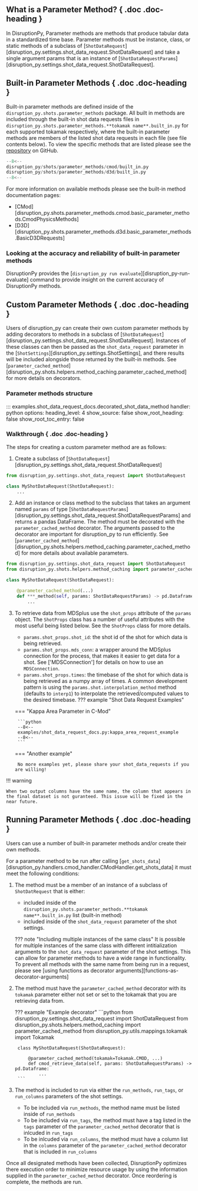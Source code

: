 ## What is a Parameter Method? { .doc .doc-heading }
In DisruptionPy, Parameter methods are methods that produce tabular data in a standardized time base. Parameter methods must be instance, class, or static methods of a subclass of [`ShotDataRequest`][disruption_py.settings.shot_data_request.ShotDataRequest] and take a single argument params that is an instance of [`ShotDataRequestParams`][disruption_py.settings.shot_data_request.ShotDataRequest].

## Built-in Parameter Methods { .doc .doc-heading }
Built-in parameter methods are defined inside of the `disruption_py.shots.parameter_methods` package. All built in methods are included through the built-in shot data requests files in `disruption_py.shots.parameter_methods.**tokamak name**.built_in.py` for each supported tokamak respectively, where the built-in parameter methods are members of the listed shot data requests in each file (see file contents below). To view the specific methods that are listed please see the [repository](https://github.com/MIT-PSFC/disruption-py) on GitHub.
```python
--8<--
disruption_py/shots/parameter_methods/cmod/built_in.py
disruption_py/shots/parameter_methods/d3d/built_in.py
--8<--
```

For more information on available methods please see the built-in method documentation pages:

- [CMod][disruption_py.shots.parameter_methods.cmod.basic_parameter_methods.CmodPhysicsMethods]
- [D3D][disruption_py.shots.parameter_methods.d3d.basic_parameter_methods.BasicD3DRequests]

### Looking at the accuracy and reliability of built-in parameter methods
DisruptionPy provides the [`disruption_py run evaluate`][disruption_py-run-evaluate] command to provide insight on the current accuracy of DisruptionPy methods.

## Custom Parameter Methods { .doc .doc-heading }
Users of disruption_py can create their own custom parameter methods by adding decorators to methods in a subclass of [`ShotDataRequest`][disruption_py.settings.shot_data_request.ShotDataRequest]. Instances of these classes can then be passed as the `shot_data_request` parameter in the [`ShotSettings`][disruption_py.settings.ShotSettings], and there results will be included alongside those returned by the built-in methods. See [`parameter_cached_method`][disruption_py.shots.helpers.method_caching.parameter_cached_method] for more details on decorators.

### Parameter methods structure

::: examples.shot_data_request_docs.decorated_shot_data_method
    handler: python
	options:
	  heading_level: 4
	  show_source: false
	  show_root_heading: false
	  show_root_toc_entry: false

### Walkthrough { .doc .doc-heading }
The steps for creating a custom parameter method are as follows:

1. Create a subclass of [`ShotDataRequest`][disruption_py.settings.shot_data_request.ShotDataRequest]
```python
from disruption_py.settings.shot_data_request import ShotDataRequest

class MyShotDataRequest(ShotDataRequest):
	...
```

2. Add an instance or class method to the subclass that takes an argument named `params` of type [`ShotDataRequestParams`][disruption_py.settings.shot_data_request.ShotDataRequestParams] and returns a pandas DataFrame. The method must be decorated with the `parameter_cached_method` decorator. The arguments passed to the decorator are important for disruption_py to run efficiently. See [`parameter_cached_method`][disruption_py.shots.helpers.method_caching.parameter_cached_method] for more details about available parameters.
```python
from disruption_py.settings.shot_data_request import ShotDataRequest
from disruption_py.shots.helpers.method_caching import parameter_cached_method

class MyShotDataRequest(ShotDataRequest):

	@parameter_cached_method(...)
	def ***_method(self, params: ShotDataRequestParams) -> pd.Dataframe:
		...
```

3. To retrieve data from MDSplus use the `shot_props` attribute of the `params` object. The `ShotProps` class has a number of useful attributes with the most useful being listed below. See the `ShotProps` class for more details.
    - `params.shot_props.shot_id`: the shot id of the shot for which data is being retrieved.
	- `params.shot_props.mds_conn`: a wrapper around the MDSplus connection for the process, that makes it easier to get data for a shot. See ['MDSConnection'] for details on how to use an `MDSConnection`.
    - `params.shot_props.times`: the timebase of the shot for which data is being retrieved as a numpy array of times. A common development pattern is using the `params.shot.interpolation_method` method (defaults to `interp1`) to interpolate the retrieved/computed values to the desired timebase.
??? example "Shot Data Request Examples"

    === "Kappa Area Parameter in C-Mod"

        ```python
        --8<--
        examples/shot_data_request_docs.py:kappa_area_request_example
        --8<--
        ```

    === "Another example"

        No more examples yet, please share your shot_data_requests if you are willing!

!!! warning

	When two output columns have the same name, the column that appears in the final dataset is not guranteed. This issue will be fixed in the near future.

## Running Parameter Methods { .doc .doc-heading }
Users can use a number of built-in parameter methods and/or create their own methods.

For a parameter method to be run after calling [`get_shots_data`][disruption_py.handlers.cmod_handler.CModHandler.get_shots_data] it must meet the following conditions:

1. The method must be a member of an instance of a subclass of `ShotDatRequest` that is either:
	- included inside of the `disruption_py.shots.parameter_methods.**tokamak name**.built_in.py` list (built-in method)
	- included inside of the `shot_data_request` parameter of the shot settings.

	??? note "Including multiple instances of the same class"
		It is possible for multiple instances of the same class with different intitialization arguments to the `shot_data_request` parameter of the shot settings. This can allow for parameter methods to have a wide range in functionality. To prevent all methods with the same name from being run in a request, please see [using functions as decorator arguments][functions-as-decorator-arguments]

2. The method must have the `parameter_cached_method` decorator with its `tokamak` parameter either not set or set to the tokamak that you are retrieving data from.

	??? example "Example decorator"
		```python
		from disruption_py.settings.shot_data_request import ShotDataRequest
		from disruption_py.shots.helpers.method_caching import parameter_cached_method
		from disruption_py.utils.mappings.tokamak import Tokamak

		class MyShotDataRequest(ShotDataRequest):

			@parameter_cached_method(tokamak=Tokamak.CMOD, ...)
			def cmod_retrieve_data(self, params: ShotDataRequestParams) -> pd.Dataframe:
				...
		```

3. The method is included to run via either the `run_methods`, `run_tags`, or `run_columns` parameters of the shot settings.
    - To be included via `run_methods`, the method name must be listed inside of `run_methods`
	- To be included via `run_tags`, the method must have a tag listed in the `tags` parameter of the `parameter_cached_method` decorator that is inlcuded in `run_tags`
	- To be inlcuded via `run_columns`, the method must have a column list in the `columns` parameter of the `parameter_cached_method` decorator that is included in `run_columns`


Once all designated methods have been collected, DisruptionPy optimizes there execution order to minimize resource usage by using the information supplied in the `parameter_cached_method` decorator. Once reordering is complete, the methods are run.